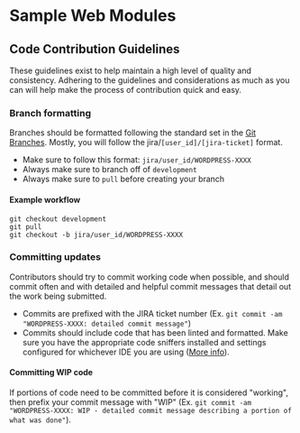# Sample Web Modules
## Code Contribution Guidelines
These guidelines exist to help maintain a high level of quality and consistency. Adhering to the guidelines and considerations as much as you can will help make the process of contribution quick and easy.

### Branch formatting
Branches should be formatted following the standard set in the [Git Branches](/README.md#git-branches). Mostly, you will follow the jira/`[user_id]/[jira-ticket]` format.

- Make sure to follow this format: `jira/user_id/WORDPRESS-XXXX`
- Always make sure to branch off of `development`
- Always make sure to `pull` before creating your branch

#### Example workflow
```shell
git checkout development
git pull
git checkout -b jira/user_id/WORDPRESS-XXXX
```

### Committing updates
Contributors should try to commit working code when possible, and should commit often and with detailed and helpful commit messages that detail out the work being submitted.

- Commits are prefixed with the JIRA ticket number (Ex. `git commit -am "WORDPRESS-XXXX: detailed commit message"`)
- Commits should include code that has been linted and formatted. Make sure you have the appropriate code sniffers installed and settings configured for whichever IDE you are using ([More info](/docs/code-standards.md)).

#### Committing WIP code
If portions of code need to be committed before it is considered "working", then prefix your commit message with "WIP" (Ex. `git commit -am "WORDPRESS-XXXX: WIP - detailed commit message describing a portion of what was done"`).
